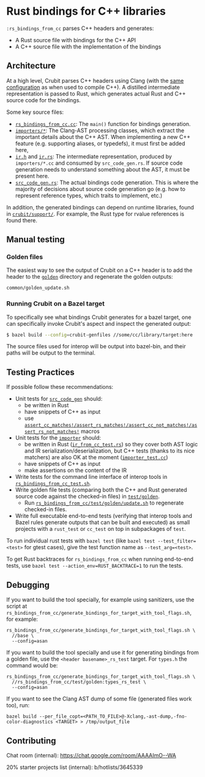 # Rust bindings for C++ libraries

`:rs_bindings_from_cc` parses C++ headers and generates:

*   A Rust source file with bindings for the C++ API
*   A C++ source file with the implementation of the bindings

## Architecture

At a high level, Crubit parses C++ headers using Clang (with the
[same configuration](../docs/overview/reproducible_builds.md) as when
used to compile C++). A distilled intermediate representation is passed to Rust,
which generates actual Rust and C++ source code for the bindings.

Some key source files:

*   [`rs_bindings_from_cc.cc`](rs_bindings_from_cc.cc): The `main()` function
    for bindings generation.
*   [`importers/*`](importers/): The Clang-AST processing classes, which extract
    the important details about the C++ AST. When implementing a new C++ feature
    (e.g. supporting aliases, or typedefs), it must first be added here,
*   [`ir.h`](ir.h) and [`ir.rs`](ir.rs): The intermediate representation,
    produced by `importers/*.cc` and consumed by `src_code_gen.rs`. If source
    code generation needs to understand something about the AST, it must be
    present here.
*   [`src_code_gen.rs`](src_code_gen.rs): The actual bindings code generation.
    This is where the majority of decisions about source code generation go
    (e.g. how to represent reference types, which traits to implement, etc.)

In addition, the generated bindings can depend on runtime libraries, found in
[`crubit/support/`](../support/). For example, the Rust type for rvalue
references is found there.

## Manual testing

### Golden files

The easiest way to see the output of Crubit on a C++ header is to add the header
to the [`golden`](test/golden) directory and regenerate the golden outputs:

```sh
common/golden_update.sh
```

### Running Crubit on a Bazel target

To specifically see what bindings Crubit generates for a bazel target, one can
specifically invoke Crubit's aspect and inspect the generated output:

```sh
$ bazel build --config=crubit-genfiles //some/cc/library/target:here
```

The source files used for interop will be output into bazel-bin, and their paths
will be output to the terminal.

## Testing Practices

If possible follow these recommendations:

*   Unit tests for
    [`src_code_gen`](rs_bindings_from_cc/src_code_gen.rs)
    should:
    *   be written in Rust
    *   have snippets of C++ as input
    *   use
        [`assert_cc_matches!/assert_rs_matches!/assert_cc_not_matches!/assert_rs_not_matches!`](rs_bindings_from_cc/token_stream_matchers.rs)
        macros
*   Unit tests for the
    [`importer`](rs_bindings_from_cc/importer.h)
    should:
    *   be written in Rust
        ([`ir_from_cc_test.rs`](rs_bindings_from_cc/ir_from_cc_test.rs))
        so they cover both AST logic and IR serialization/deserialization, but
        C++ tests (thanks to its nice matchers) are also OK at the moment
        ([`importer_test.cc`](rs_bindings_from_cc/importer_test.cc))
    *   have snippets of C++ as input
    *   make assertions on the content of the IR
*   Write tests for the command line interface of interop tools in
    [`rs_bindings_from_cc_test.sh`](rs_bindings_from_cc/test/rs_bindings_from_cc_test.sh).
*   Write golden file tests (comparing both the C++ and Rust generated source
    code against the checked-in files) in
    [`test/golden`](rs_bindings_from_cc/test/golden/).
    *   Run
        [`rs_bindings_from_cc/test/golden/update.sh`](rs_bindings_from_cc/test/golden/update.sh)
        to regenerate checked-in files.
*   Write full executable end-to-end tests (verifying that interop tools and
    Bazel rules generate outputs that can be built and executed) as small
    projects with a `rust_test` or `cc_test` on top in subpackages of `test`.

To run individual rust tests with `bazel test` (like `bazel test
--test_filter=<test>` for gtest cases), give the test function name as
`--test_arg=<test>`.

To get Rust backtraces for `rs_bindings_from_cc` when running end-to-end tests,
use `bazel test --action_env=RUST_BACKTRACE=1` to run the tests.

## Debugging

If you want to build the tool specially, for example using sanitizers, use the
script at
`rs_bindings_from_cc/generate_bindings_for_target_with_tool_flags.sh`,
for example:

```
rs_bindings_from_cc/generate_bindings_for_target_with_tool_flags.sh \
  //base \
  --config=asan
```

If you want to build the tool specially and use it for generating bindings from
a golden file, use the `<header basename>_rs_test` target. For `types.h` the
command would be:

```
rs_bindings_from_cc/generate_bindings_for_target_with_tool_flags.sh \
  //rs_bindings_from_cc/test/golden:types_rs_test \
  --config=asan
```

If you want to see the Clang AST dump of some file (generated files work too),
run:

```
bazel build --per_file_copt=<PATH_TO_FILE>@-Xclang,-ast-dump,-fno-color-diagnostics <TARGET> > /tmp/output_file
```

## Contributing

Chat room (internal): https://chat.google.com/room/AAAAImO--WA

20% starter projects list (internal): b/hotlists/3645339
